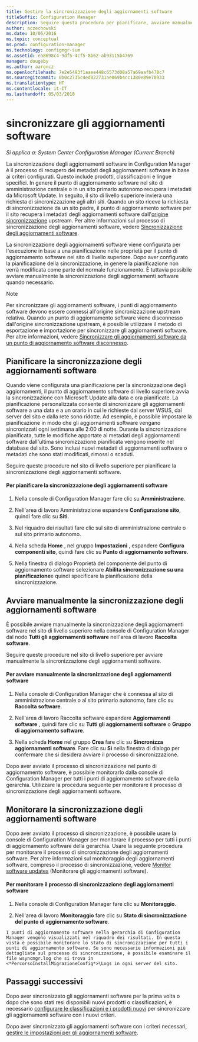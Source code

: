 ```yaml
---
title: Gestire la sincronizzazione degli aggiornamenti software
titleSuffix: Configuration Manager
description: Seguire questa procedura per pianificare, avviare manualmente e monitorare la sincronizzazione degli aggiornamenti software.
author: aczechowski
ms.date: 10/06/2016
ms.topic: conceptual
ms.prod: configuration-manager
ms.technology: configmgr-sum
ms.assetid: ea8698c4-9df5-4cf5-8b62-ab93115b4769
manager: dougeby
ms.author: aaroncz
ms.openlocfilehash: 7e2e5493f1aaee448c6573d08a57a69aafb478c7
ms.sourcegitcommit: 0b0c2735c4ed822731ae069b4cc1380e89e78933
ms.translationtype: HT
ms.contentlocale: it-IT
ms.lasthandoff: 05/03/2018
---
```

#  <a name="BKMK_SUMSync"></a> sincronizzare gli aggiornamenti software

*Si applica a: System Center Configuration Manager (Current Branch)*

 La sincronizzazione degli aggiornamenti software in Configuration Manager è il processo di recupero dei metadati degli aggiornamenti software in base ai criteri configurati. Questo include prodotti, classificazioni e lingue specifici. In genere il punto di aggiornamento software nel sito di amministrazione centrale o in un sito primario autonomo recupera i metadati da Microsoft Update. In seguito, il sito di livello superiore invierà una richiesta di sincronizzazione agli altri siti. Quando un sito riceve la richiesta di sincronizzazione da un sito padre, il punto di aggiornamento software per il sito recupera i metadati degli aggiornamenti software dall'[origine sincronizzazione](../plan-design/plan-for-software-updates.md#BKMK_SyncSource) upstream. Per altre informazioni sul processo di sincronizzazione degli aggiornamenti software, vedere [Sincronizzazione degli aggiornamenti software](../understand/software-updates-introduction.md#BKMK_Synchronization).

La sincronizzazione degli aggiornamenti software viene configurata per l'esecuzione in base a una pianificazione nelle proprietà per il punto di aggiornamento software nel sito di livello superiore. Dopo aver configurato la pianificazione della sincronizzazione, in genere la pianificazione non verrà modificata come parte del normale funzionamento. È tuttavia possibile avviare manualmente la sincronizzazione degli aggiornamenti software quando necessario.

  > [!NOTE]  
  >  Per sincronizzare gli aggiornamenti software, i punti di aggiornamento software devono essere connessi all'origine sincronizzazione upstream relativa. Quando un punto di aggiornamento software viene disconnesso dall'origine sincronizzazione upstream, è possibile utilizzare il metodo di esportazione e importazione per sincronizzare gli aggiornamenti software. Per altre informazioni, vedere [Sincronizzare gli aggiornamenti software da un punto di aggiornamento software disconnesso](synchronize-software-updates-disconnected.md).  

## <a name="schedule-software-updates-synchronization"></a>Pianificare la sincronizzazione degli aggiornamenti software
Quando viene configurata una pianificazione per la sincronizzazione degli aggiornamenti, il punto di aggiornamento software di livello superiore avvia la sincronizzazione con Microsoft Update alla data e ora pianificate. La pianificazione personalizzata consente di sincronizzare gli aggiornamenti software a una data e a un orario in cui le richieste dal server WSUS, dal server del sito e dalla rete sono ridotte. Ad esempio, è possibile impostare la pianificazione in modo che gli aggiornamenti software vengano sincronizzati ogni settimana alle 2:00 di notte. Durante la sincronizzazione pianificata, tutte le modifiche apportate ai metadati degli aggiornamenti software dall'ultima sincronizzazione pianificata vengono inserite nel database del sito. Sono inclusi nuovi metadati di aggiornamenti software o metadati che sono stati modificati, rimossi o scaduti.

Seguire queste procedure nel sito di livello superiore per pianificare la sincronizzazione degli aggiornamenti software.  

#### <a name="to-schedule-software-updates-synchronization"></a>Per pianificare la sincronizzazione degli aggiornamenti software  

  1.  Nella console di Configuration Manager fare clic su **Amministrazione**.  

  2.  Nell'area di lavoro Amministrazione espandere **Configurazione sito**, quindi fare clic su **Siti**.  

  3.  Nel riquadro dei risultati fare clic sul sito di amministrazione centrale o sul sito primario autonomo.  

  4.  Nella scheda **Home** , nel gruppo **Impostazioni** , espandere **Configura componenti sito**, quindi fare clic su **Punto di aggiornamento software**.  

  5.  Nella finestra di dialogo Proprietà del componente del punto di aggiornamento software selezionare **Abilita sincronizzazione su una pianificazione**e quindi specificare la pianificazione della sincronizzazione.  

## <a name="manually-start-software-updates-synchronization"></a>Avviare manualmente la sincronizzazione degli aggiornamenti software
È possibile avviare manualmente la sincronizzazione degli aggiornamenti software nel sito di livello superiore nella console di Configuration Manager dal nodo **Tutti gli aggiornamenti software** nell'area di lavoro **Raccolta software**.  

Seguire queste procedure nel sito di livello superiore per avviare manualmente la sincronizzazione degli aggiornamenti software.  

#### <a name="to-manually-start-software-updates-synchronization"></a>Per avviare manualmente la sincronizzazione degli aggiornamenti software  

  1.  Nella console di Configuration Manager che è connessa al sito di amministrazione centrale o al sito primario autonomo, fare clic su **Raccolta software**.  

  2.  Nell'area di lavoro Raccolta software espandere **Aggiornamenti software** , quindi fare clic su **Tutti gli aggiornamenti software** o **Gruppo di aggiornamento software**.  

  3.  Nella scheda **Home** nel gruppo **Crea** fare clic su **Sincronizza aggiornamenti software**. Fare clic su **Sì** nella finestra di dialogo per confermare che si desidera avviare il processo di sincronizzazione.  

   Dopo aver avviato il processo di sincronizzazione nel punto di aggiornamento software, è possibile monitorarlo dalla console di Configuration Manager per tutti i punti di aggiornamento software della gerarchia. Utilizzare la procedura seguente per monitorare il processo di sincronizzazione degli aggiornamenti software.  


## <a name="monitor-software-updates-synchronization"></a>Monitorare la sincronizzazione degli aggiornamenti software
Dopo aver avviato il processo di sincronizzazione, è possibile usare la console di Configuration Manager per monitorare il processo per tutti i punti di aggiornamento software della gerarchia. Usare la seguente procedura per monitorare il processo di sincronizzazione degli aggiornamenti software. Per altre informazioni sul monitoraggio degli aggiornamenti software, compreso il processo di sincronizzazione, vedere [Monitor software updates](../deploy-use/monitor-software-updates.md) (Monitorare gli aggiornamenti software).

#### <a name="to-monitor-the-software-updates-synchronization-process"></a>Per monitorare il processo di sincronizzazione degli aggiornamenti software  

  1.  Nella console di Configuration Manager fare clic su **Monitoraggio**.  

  2.  Nell'area di lavoro **Monitoraggio** fare clic su **Stato di sincronizzazione del punto di aggiornamento software**.  

    I punti di aggiornamento software nella gerarchia di Configuration Manager vengono visualizzati nel riquadro dei risultati. In questa vista è possibile monitorare lo stato di sincronizzazione per tutti i punti di aggiornamento software. Se sono necessarie informazioni più dettagliate sul processo di sincronizzazione, è possibile esaminare il file wsyncmgr.log che si trova in <*PercorsoInstallMigrazioneConfig*>\Logs in ogni server del sito.  

## <a name="next-steps"></a>Passaggi successivi
Dopo aver sincronizzato gli aggiornamenti software per la prima volta o dopo che sono stati resi disponibili nuovi prodotti o classificazioni, è necessario [configurare le classificazioni e i prodotti nuovi](configure-classifications-and-products.md) per sincronizzare gli aggiornamenti software con i nuovi criteri.

Dopo aver sincronizzato gli aggiornamenti software con i criteri necessari, [gestire le impostazioni per gli aggiornamenti software](manage-settings-for-software-updates.md).  
